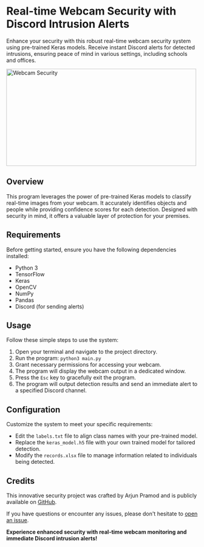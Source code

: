 # Real-time Webcam Security with Discord Intrusion Alerts

Enhance your security with this robust real-time webcam security system using pre-trained Keras models. Receive instant Discord alerts for detected intrusions, ensuring peace of mind in various settings, including schools and offices.

<img src="https://github.com/ArjunPramod/Atro-Keras-Security-Cam/assets/118660983/0318e437-5877-4dfe-85f3-a87f2ea3634a" alt="Webcam Security" width="500" height="256">

## Overview

This program leverages the power of pre-trained Keras models to classify real-time images from your webcam. It accurately identifies objects and people while providing confidence scores for each detection. Designed with security in mind, it offers a valuable layer of protection for your premises.

## Requirements

Before getting started, ensure you have the following dependencies installed:

- Python 3
- TensorFlow
- Keras
- OpenCV
- NumPy
- Pandas
- Discord (for sending alerts)

## Usage

Follow these simple steps to use the system:

1. Open your terminal and navigate to the project directory.
2. Run the program: `python3 main.py`
3. Grant necessary permissions for accessing your webcam.
4. The program will display the webcam output in a dedicated window.
5. Press the `Esc` key to gracefully exit the program.
6. The program will output detection results and send an immediate alert to a specified Discord channel.

## Configuration

Customize the system to meet your specific requirements:

- Edit the `labels.txt` file to align class names with your pre-trained model.
- Replace the `keras_model.h5` file with your own trained model for tailored detection.
- Modify the `records.xlsx` file to manage information related to individuals being detected.

## Credits

This innovative security project was crafted by Arjun Pramod and is publicly available on [GitHub](https://github.com/ArjunPramod/Real-time-Webcam-Security-with-Discord-Intrusion-Alerts).

If you have questions or encounter any issues, please don't hesitate to [open an issue](https://github.com/ArjunPramod/Real-time-Webcam-Security-with-Discord-Intrusion-Alerts/issues).

**Experience enhanced security with real-time webcam monitoring and immediate Discord intrusion alerts!**
